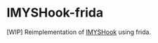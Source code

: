 # IMYSHook-frida

\[WIP\] Reimplementation of [IMYSHook](https://github.com/Irismystery/IMYSHook) using frida.
